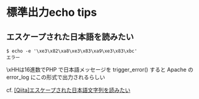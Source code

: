 # 標準出力echo tips

## エスケープされた日本語を読みたい

```
$ echo -e '\xe3\x82\xa8\xe3\x83\xa9\xe3\x83\xbc'
エラー
```

\xHHは16進数でPHP で日本語メッセージを trigger_error() すると Apache の error_log にこの形式で出力されるらしい

cf. [[Qiita]エスケープされた日本語文字列を読みたい](http://qiita.com/kumazo@github/items/39500f259500a424800b)

